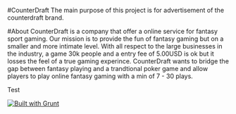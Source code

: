 #CounterDraft
The main purpose of this project is for advertisement of the counterdraft brand.

#About
CounterDraft is a company that offer a online service for fantasy sport gaming. Our mission is to provide the fun of
fantasy gaming but on a smaller and more intimate level. With all respect to the large businesses in the industry, a game 30k people and a entry fee of 5.00USD is ok but it losses the feel of a true gaming experince. CounterDraft wants to bridge the gap between fantasy playing and a trandtional poker game and allow players to play online fantasy gaming with a min of 7 - 30 plays.

Test

[![Built with Grunt](https://cdn.gruntjs.com/builtwith.png)](http://gruntjs.com/)